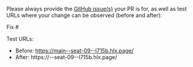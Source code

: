 Please always provide the [GitHub issue(s)](../issues) your PR is for, as well as test URLs where your change can be observed (before and after):

Fix #<gh-issue-id>

Test URLs:
- Before: https://main--seat-09--l715b.hlx.page/
- After: https://<branch>--seat-09--l715b.hlx.page/
